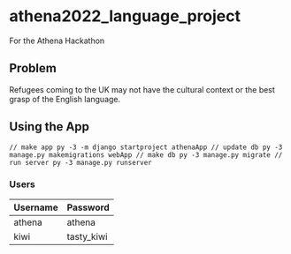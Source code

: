 # athena2022_language_project
For the Athena Hackathon


## Problem ##
Refugees coming to the UK may not have the cultural context or the best grasp of the English language.


## Using the App ##
``
// make app
py -3 -m django startproject athenaApp
// update db
py -3 manage.py makemigrations webApp
// make db
py -3 manage.py migrate
// run server
py -3 manage.py runserver
``

### Users ###

| Username | Password |
| --- | --- |
| athena | athena |
| kiwi | tasty_kiwi |